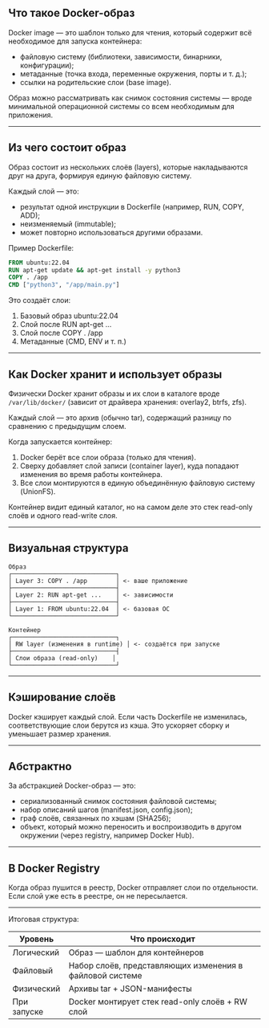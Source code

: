 ## Что такое Docker-образ

Docker image — это шаблон только для чтения, который содержит всё необходимое для запуска контейнера:

* файловую систему (библиотеки, зависимости, бинарники, конфигурации);
* метаданные (точка входа, переменные окружения, порты и т. д.);
* ссылки на родительские слои (base image).

Образ можно рассматривать как снимок состояния системы — вроде минимальной операционной системы со всем необходимым для приложения.

---

## Из чего состоит образ

Образ состоит из нескольких слоёв (layers), которые накладываются друг на друга, формируя единую файловую систему.

Каждый слой — это:

* результат одной инструкции в Dockerfile (например, RUN, COPY, ADD);
* неизменяемый (immutable);
* может повторно использоваться другими образами.

Пример Dockerfile:

```dockerfile
FROM ubuntu:22.04
RUN apt-get update && apt-get install -y python3
COPY . /app
CMD ["python3", "/app/main.py"]
```

Это создаёт слои:

1. Базовый образ ubuntu:22.04
2. Слой после RUN apt-get ...
3. Слой после COPY . /app
4. Метаданные (CMD, ENV и т. п.)

---

## Как Docker хранит и использует образы

Физически Docker хранит образы и их слои в каталоге вроде `/var/lib/docker/` (зависит от драйвера хранения: overlay2, btrfs, zfs).

Каждый слой — это архив (обычно tar), содержащий разницу по сравнению с предыдущим слоем.

Когда запускается контейнер:

1. Docker берёт все слои образа (только для чтения).
2. Сверху добавляет слой записи (container layer), куда попадают изменения во время работы контейнера.
3. Все слои монтируются в единую объединённую файловую систему (UnionFS).

Контейнер видит единый каталог, но на самом деле это стек read-only слоёв и одного read-write слоя.

---

## Визуальная структура

```
Образ
┌─────────────────────────────┐
│ Layer 3: COPY . /app        │ <- ваше приложение
├─────────────────────────────┤
│ Layer 2: RUN apt-get ...    │ <- зависимости
├─────────────────────────────┤
│ Layer 1: FROM ubuntu:22.04  │ <- базовая ОС
└─────────────────────────────┘

Контейнер
┌─────────────────────────────┐
│ RW layer (изменения в runtime) │ <- создаётся при запуске
├─────────────────────────────┤
│ Слои образа (read-only)    │
└─────────────────────────────┘
```

---

## Кэширование слоёв

Docker кэширует каждый слой. Если часть Dockerfile не изменилась, соответствующие слои берутся из кэша. Это ускоряет сборку и уменьшает размер хранения.

---

## Абстрактно

За абстракцией Docker-образ — это:

* сериализованный снимок состояния файловой системы;
* набор описаний шагов (manifest.json, config.json);
* граф слоёв, связанных по хэшам (SHA256);
* объект, который можно переносить и воспроизводить в другом окружении (через registry, например Docker Hub).

---

## В Docker Registry

Когда образ пушится в реестр, Docker отправляет слои по отдельности. Если слой уже есть в реестре, он не пересылается.

---

Итоговая структура:

| Уровень     | Что происходит                                           |
| ----------- | -------------------------------------------------------- |
| Логический  | Образ — шаблон для контейнеров                           |
| Файловый    | Набор слоёв, представляющих изменения в файловой системе |
| Физический  | Архивы tar + JSON-манифесты                              |
| При запуске | Docker монтирует стек read-only слоёв + RW слой          |